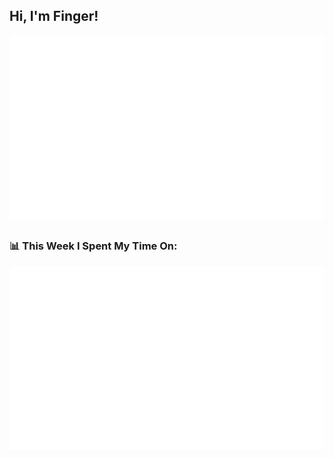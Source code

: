 <h2> Hi, I'm Finger!</h2>

<img align="right" src="https://raw.githubusercontent.com/spianmo/github-stats/master/generated/overview.svg#gh-light-mode-only">

<!-- <img align="right" height="160em" src="https://github-readme-stats-eight-theta.vercel.app/api/top-langs/?username=spianmo&layout=compact&langs_count=8&theme=algolia"/>	 -->
	
```go
package main

type Me struct {
	Name   string
	Job    string
	Code   string
	Skills string
}

func main() {
	me := &Me{
		Name:   "Finger",
		Job:    "Client-side Engineer",
		Code:   "Java, Kotlin, C#, Rust and C++ and Others",
		Skills: "Android, Security, Cross-platform client, NLP, CV, ASR ^o^",
	}
	_ = me
}
```


<h3>📊 This Week I Spent My Time On:</h3>
<img align='right' src="https://raw.githubusercontent.com/spianmo/github-stats/master/generated/languages.svg#gh-light-mode-only">

<!--START_SECTION:waka-->

```txt
TypeScript         1 hr 52 mins    ████████░░░░░░░░░░░░░░░░░   32.55 %
Kotlin             51 mins         ███▓░░░░░░░░░░░░░░░░░░░░░   15.02 %
Docker             46 mins         ███▒░░░░░░░░░░░░░░░░░░░░░   13.37 %
Markdown           42 mins         ███░░░░░░░░░░░░░░░░░░░░░░   12.29 %
Dart               33 mins         ██▒░░░░░░░░░░░░░░░░░░░░░░   09.67 %
```

<!--END_SECTION:waka-->
